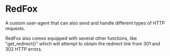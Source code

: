# RedFox
A custom user-agent that can also send and handle different types of HTTP requests.

RedFox also comes equipped with several other functions, like "get_redirect()" which will attempt to obtain the redirect link from 301 and 302 HTTP errors.
